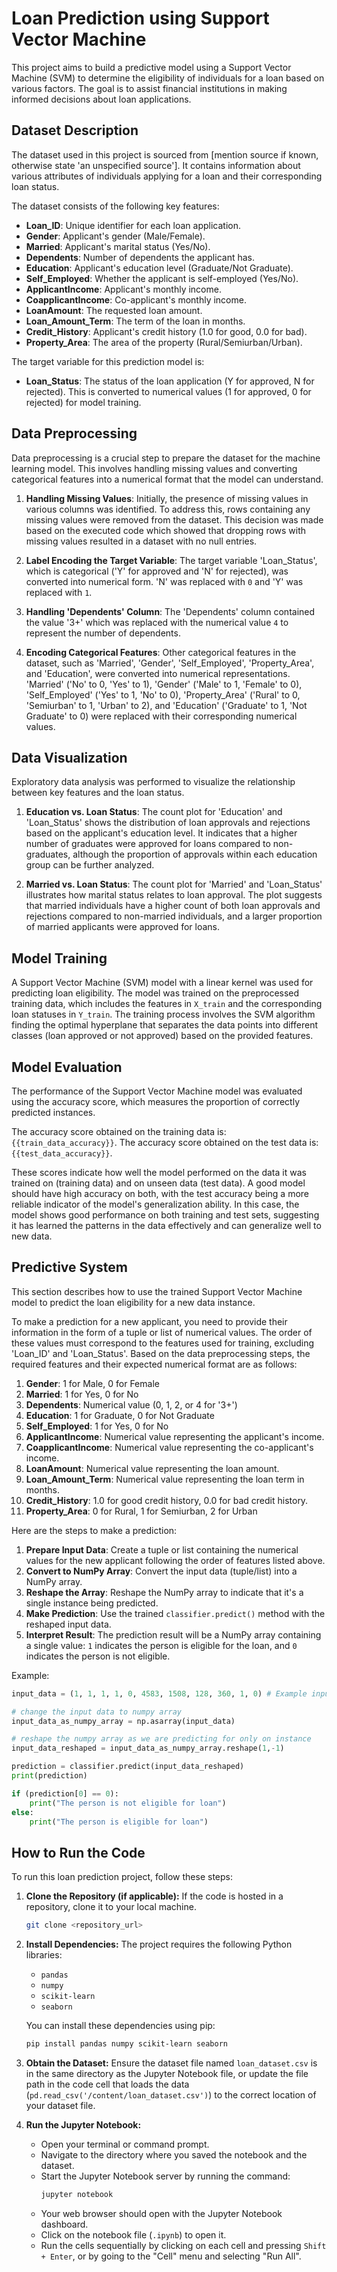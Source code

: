 # Loan Prediction using Support Vector Machine

This project aims to build a predictive model using a Support Vector Machine (SVM) to determine the eligibility of individuals for a loan based on various factors. The goal is to assist financial institutions in making informed decisions about loan applications.
 
## Dataset Description

The dataset used in this project is sourced from [mention source if known, otherwise state 'an unspecified source']. It contains information about various attributes of individuals applying for a loan and their corresponding loan status.

The dataset consists of the following key features:

*   **Loan\_ID**: Unique identifier for each loan application.
*   **Gender**: Applicant's gender (Male/Female).
*   **Married**: Applicant's marital status (Yes/No).
*   **Dependents**: Number of dependents the applicant has.
*   **Education**: Applicant's education level (Graduate/Not Graduate).
*   **Self\_Employed**: Whether the applicant is self-employed (Yes/No).
*   **ApplicantIncome**: Applicant's monthly income.
*   **CoapplicantIncome**: Co-applicant's monthly income.
*   **LoanAmount**: The requested loan amount.
*   **Loan\_Amount\_Term**: The term of the loan in months.
*   **Credit\_History**: Applicant's credit history (1.0 for good, 0.0 for bad).
*   **Property\_Area**: The area of the property (Rural/Semiurban/Urban).

The target variable for this prediction model is:

*   **Loan\_Status**: The status of the loan application (Y for approved, N for rejected). This is converted to numerical values (1 for approved, 0 for rejected) for model training.


## Data Preprocessing

Data preprocessing is a crucial step to prepare the dataset for the machine learning model. This involves handling missing values and converting categorical features into a numerical format that the model can understand.

1.  **Handling Missing Values**: Initially, the presence of missing values in various columns was identified. To address this, rows containing any missing values were removed from the dataset. This decision was made based on the executed code which showed that dropping rows with missing values resulted in a dataset with no null entries.

2.  **Label Encoding the Target Variable**: The target variable 'Loan_Status', which is categorical ('Y' for approved and 'N' for rejected), was converted into numerical form. 'N' was replaced with `0` and 'Y' was replaced with `1`.

3.  **Handling 'Dependents' Column**: The 'Dependents' column contained the value '3+' which was replaced with the numerical value `4` to represent the number of dependents.

4.  **Encoding Categorical Features**: Other categorical features in the dataset, such as 'Married', 'Gender', 'Self_Employed', 'Property_Area', and 'Education', were converted into numerical representations. 'Married' ('No' to 0, 'Yes' to 1), 'Gender' ('Male' to 1, 'Female' to 0), 'Self_Employed' ('Yes' to 1, 'No' to 0), 'Property_Area' ('Rural' to 0, 'Semiurban' to 1, 'Urban' to 2), and 'Education' ('Graduate' to 1, 'Not Graduate' to 0) were replaced with their corresponding numerical values.


   ## Data Visualization

Exploratory data analysis was performed to visualize the relationship between key features and the loan status.

1.  **Education vs. Loan Status**: The count plot for 'Education' and 'Loan_Status' shows the distribution of loan approvals and rejections based on the applicant's education level. It indicates that a higher number of graduates were approved for loans compared to non-graduates, although the proportion of approvals within each education group can be further analyzed.

2.  **Married vs. Loan Status**: The count plot for 'Married' and 'Loan_Status' illustrates how marital status relates to loan approval. The plot suggests that married individuals have a higher count of both loan approvals and rejections compared to non-married individuals, and a larger proportion of married applicants were approved for loans.



## Model Training

A Support Vector Machine (SVM) model with a linear kernel was used for predicting loan eligibility. The model was trained on the preprocessed training data, which includes the features in `X_train` and the corresponding loan statuses in `Y_train`. The training process involves the SVM algorithm finding the optimal hyperplane that separates the data points into different classes (loan approved or not approved) based on the provided features.


## Model Evaluation

The performance of the Support Vector Machine model was evaluated using the accuracy score, which measures the proportion of correctly predicted instances.

The accuracy score obtained on the training data is: `{{train_data_accuracy}}`.
The accuracy score obtained on the test data is: `{{test_data_accuracy}}`.

These scores indicate how well the model performed on the data it was trained on (training data) and on unseen data (test data). A good model should have high accuracy on both, with the test accuracy being a more reliable indicator of the model's generalization ability. In this case, the model shows good performance on both training and test sets, suggesting it has learned the patterns in the data effectively and can generalize well to new data.


## Predictive System

This section describes how to use the trained Support Vector Machine model to predict the loan eligibility for a new data instance.

To make a prediction for a new applicant, you need to provide their information in the form of a tuple or list of numerical values. The order of these values must correspond to the features used for training, excluding 'Loan_ID' and 'Loan_Status'. Based on the data preprocessing steps, the required features and their expected numerical format are as follows:

1.  **Gender**: 1 for Male, 0 for Female
2.  **Married**: 1 for Yes, 0 for No
3.  **Dependents**: Numerical value (0, 1, 2, or 4 for '3+')
4.  **Education**: 1 for Graduate, 0 for Not Graduate
5.  **Self_Employed**: 1 for Yes, 0 for No
6.  **ApplicantIncome**: Numerical value representing the applicant's income.
7.  **CoapplicantIncome**: Numerical value representing the co-applicant's income.
8.  **LoanAmount**: Numerical value representing the loan amount.
9.  **Loan_Amount_Term**: Numerical value representing the loan term in months.
10. **Credit_History**: 1.0 for good credit history, 0.0 for bad credit history.
11. **Property_Area**: 0 for Rural, 1 for Semiurban, 2 for Urban

Here are the steps to make a prediction:

1.  **Prepare Input Data**: Create a tuple or list containing the numerical values for the new applicant following the order of features listed above.
2.  **Convert to NumPy Array**: Convert the input data (tuple/list) into a NumPy array.
3.  **Reshape the Array**: Reshape the NumPy array to indicate that it's a single instance being predicted.
4.  **Make Prediction**: Use the trained `classifier.predict()` method with the reshaped input data.
5.  **Interpret Result**: The prediction result will be a NumPy array containing a single value: `1` indicates the person is eligible for the loan, and `0` indicates the person is not eligible.

Example:
```python
input_data = (1, 1, 1, 1, 0, 4583, 1508, 128, 360, 1, 0) # Example input data

# change the input data to numpy array
input_data_as_numpy_array = np.asarray(input_data)

# reshape the numpy array as we are predicting for only on instance
input_data_reshaped = input_data_as_numpy_array.reshape(1,-1)

prediction = classifier.predict(input_data_reshaped)
print(prediction)

if (prediction[0] == 0):
    print("The person is not eligible for loan")
else:
    print("The person is eligible for loan")
```


## How to Run the Code

To run this loan prediction project, follow these steps:

1.  **Clone the Repository (if applicable):** If the code is hosted in a repository, clone it to your local machine.
    ```bash
    git clone <repository_url>
    ```
2.  **Install Dependencies:** The project requires the following Python libraries:
    *   `pandas`
    *   `numpy`
    *   `scikit-learn`
    *   `seaborn`

    You can install these dependencies using pip:
    ```bash
    pip install pandas numpy scikit-learn seaborn
    ```
3.  **Obtain the Dataset:** Ensure the dataset file named `loan_dataset.csv` is in the same directory as the Jupyter Notebook file, or update the file path in the code cell that loads the data (`pd.read_csv('/content/loan_dataset.csv')`) to the correct location of your dataset file.
4.  **Run the Jupyter Notebook:**
    *   Open your terminal or command prompt.
    *   Navigate to the directory where you saved the notebook and the dataset.
    *   Start the Jupyter Notebook server by running the command:
        ```bash
        jupyter notebook
        ```
    *   Your web browser should open with the Jupyter Notebook dashboard.
    *   Click on the notebook file (`.ipynb`) to open it.
    *   Run the cells sequentially by clicking on each cell and pressing `Shift + Enter`, or by going to the "Cell" menu and selecting "Run All".



